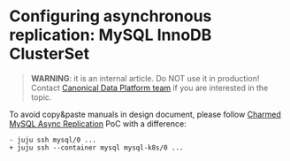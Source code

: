 # Configuring asynchronous replication: MySQL InnoDB ClusterSet

> **WARNING**: it is an internal article. Do NOT use it in production! Contact [Canonical Data Platform team](https://chat.charmhub.io/charmhub/channels/data-platform) if you are interested in the topic.

To avoid copy&paste manuals in design document,  please follow [Charmed MySQL Async Replication](https://charmhub.io/mysql/docs/h-async-replication) PoC with a difference:
```
- juju ssh mysql/0 ...
+ juju ssh --container mysql mysql-k8s/0 ...
```